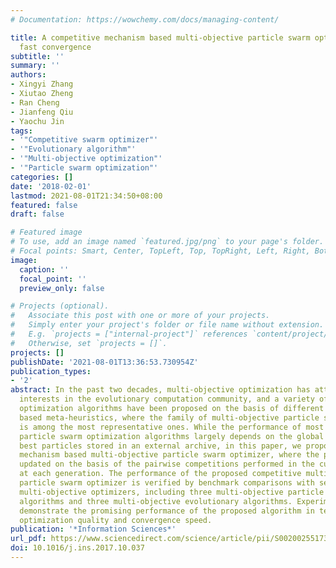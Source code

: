 ```yaml
---
# Documentation: https://wowchemy.com/docs/managing-content/

title: A competitive mechanism based multi-objective particle swarm optimizer with
  fast convergence
subtitle: ''
summary: ''
authors:
- Xingyi Zhang
- Xiutao Zheng
- Ran Cheng
- Jianfeng Qiu
- Yaochu Jin
tags:
- '"Competitive swarm optimizer"'
- '"Evolutionary algorithm"'
- '"Multi-objective optimization"'
- '"Particle swarm optimization"'
categories: []
date: '2018-02-01'
lastmod: 2021-08-01T21:34:50+08:00
featured: false
draft: false

# Featured image
# To use, add an image named `featured.jpg/png` to your page's folder.
# Focal points: Smart, Center, TopLeft, Top, TopRight, Left, Right, BottomLeft, Bottom, BottomRight.
image:
  caption: ''
  focal_point: ''
  preview_only: false

# Projects (optional).
#   Associate this post with one or more of your projects.
#   Simply enter your project's folder or file name without extension.
#   E.g. `projects = ["internal-project"]` references `content/project/deep-learning/index.md`.
#   Otherwise, set `projects = []`.
projects: []
publishDate: '2021-08-01T13:36:53.730954Z'
publication_types:
- '2'
abstract: In the past two decades, multi-objective optimization has attracted increasing
  interests in the evolutionary computation community, and a variety of multi-objective
  optimization algorithms have been proposed on the basis of different population
  based meta-heuristics, where the family of multi-objective particle swarm optimization
  is among the most representative ones. While the performance of most existing multi-objective
  particle swarm optimization algorithms largely depends on the global or personal
  best particles stored in an external archive, in this paper, we propose a competitive
  mechanism based multi-objective particle swarm optimizer, where the particles are
  updated on the basis of the pairwise competitions performed in the current swarm
  at each generation. The performance of the proposed competitive multi-objective
  particle swarm optimizer is verified by benchmark comparisons with several state-of-the-art
  multi-objective optimizers, including three multi-objective particle swarm optimization
  algorithms and three multi-objective evolutionary algorithms. Experimental results
  demonstrate the promising performance of the proposed algorithm in terms of both
  optimization quality and convergence speed.
publication: '*Information Sciences*'
url_pdf: https://www.sciencedirect.com/science/article/pii/S0020025517310344
doi: 10.1016/j.ins.2017.10.037
---
```

